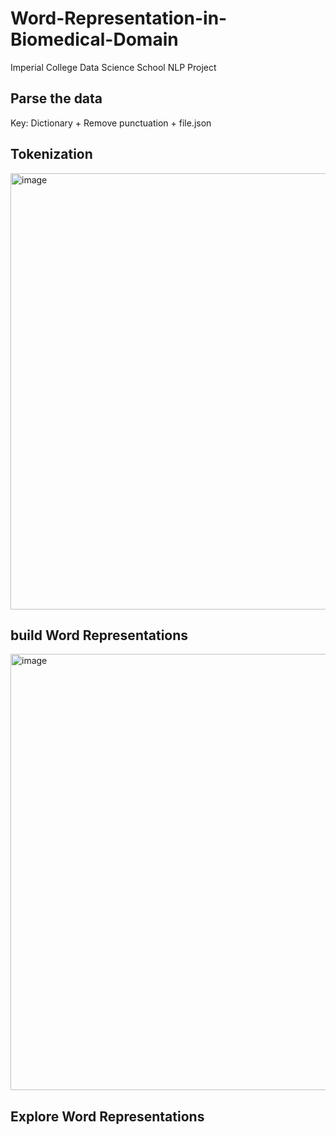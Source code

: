 # Word-Representation-in-Biomedical-Domain
Imperial College Data Science School NLP  Project
## Parse the data

Key: Dictionary + Remove punctuation + file.json

## Tokenization

<img width="698" alt="image" src="https://github.com/user-attachments/assets/d30e47b6-d3cb-45d0-9fd6-176ea2369af5">

## build Word Representations

<img width="698" alt="image" src="https://github.com/user-attachments/assets/06e1ea72-c6b2-4216-9e41-90b53d70e3f8">

## Explore Word Representations




